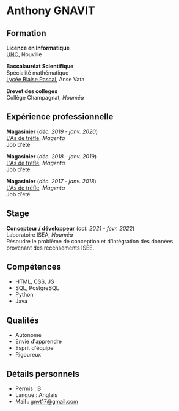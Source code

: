 # Anthony GNAVIT

## Formation

**Licence en Informatique**   
[UNC](https://unc.nc), Nouville

**Baccalauréat Scientifique**   
Spécialité mathématique   
[Lycée Blaise Pascal](https://blaisepascal.ddec.nc/), Anse Vata

**Brevet des collèges**   
Collège Champagnat, _Nouméa_

## Expérience professionnelle

**Magasinier** (_déc. 2019 - janv. 2020_)   
[L'As de trèfle](https://www.asdetrefle.nc/), _Magenta_   
Job d'été

**Magasinier** (_déc. 2018 - janv. 2019_)   
[L'As de trèfle](https://www.asdetrefle.nc/), _Magenta_   
Job d'été

**Magasinier** (_déc. 2017 - janv. 2018_)   
[L'As de trèfle](https://www.asdetrefle.nc/), _Magenta_   
Job d'été

## Stage

**Concepteur / développeur** (_oct. 2021 - févr. 2022_)   
Laboratoire ISEA, _Nouméa_   
Résoudre le problème de conception et d’intégration des données provenant des recensements ISEE.

## Compétences

- HTML, CSS, JS
- SQL, PostgreSQL
- Python
- Java

## Qualités

- Autonome
- Envie d'apprendre
- Esprit d'équipe
- Rigoureux

## Détails personnels

- Permis : B
- Langue : Anglais
- Mail : gnvt17@gmail.com